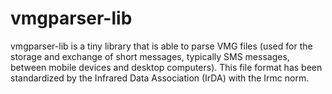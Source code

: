 # vmgparser-lib
vmgparser-lib is a tiny library that is able to parse VMG files (used for the storage and exchange of short messages, typically SMS messages, between mobile devices and desktop computers). This file format has been standardized by the Infrared Data Association (IrDA) with the Irmc norm.
